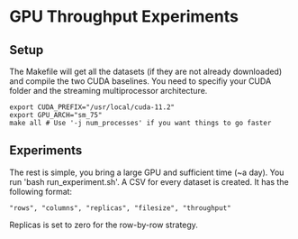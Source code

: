 # GPU Throughput Experiments
## Setup
The Makefile will get all the datasets (if they are not already downloaded) and compile the two CUDA baselines. You need to specifiy your CUDA folder and the streaming multiprocessor architecture.
```
export CUDA_PREFIX="/usr/local/cuda-11.2"
export GPU_ARCH="sm_75"
make all # Use '-j num_processes' if you want things to go faster
```

## Experiments
The rest is simple, you bring a large GPU and sufficient time (~a day). You run 'bash run_experiment.sh'. A CSV for every dataset is created. It has the following format:
```
"rows", "columns", "replicas", "filesize", "throughput"
```
Replicas is set to zero for the row-by-row strategy.

